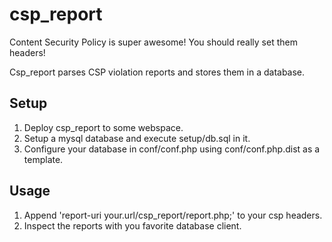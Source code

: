 # csp_report

Content Security Policy is super awesome! You should really set them headers!

Csp_report parses CSP violation reports and stores them in a database.

## Setup

1. Deploy csp_report to some webspace.
2. Setup a mysql database and execute setup/db.sql in it.
3. Configure your database in conf/conf.php using conf/conf.php.dist as a template.

## Usage

1. Append 'report-uri your.url/csp_report/report.php;' to your csp headers.
2. Inspect the reports with you favorite database client.
